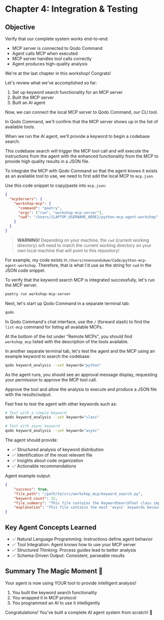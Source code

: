 # Chapter 4: Integration & Testing

## Objective
Verify that our complete system works end-to-end:
- MCP server is connected to Qodo Command
- Agent calls MCP when executed
- MCP server handles tool calls correctly
- Agent produces high-quality analysis

We're at the last chapter in this workshop! Congrats!

Let's review what we've accomplished so far:

1. Set up keyword search functionality for an MCP server
2. Built the MCP server
3. Built an AI agent

Now, we can connect the local MCP server to Qodo Command, our CLI tool.

In Qodo Command, we'll confirm that the MCP server shows up in the list of available tools.

When we run the AI agent, we'll provide a keyword to begin a codebase search.

This codebase search will trigger the MCP tool call and will execute the instructions from the agent with the enhanced functionality from the MCP to provide high quality results in a JSON file.

To integrate the MCP with Qodo Command so that the agent knows it exists as an available tool to use, we need to first add the local MCP to `mcp.json`.

Use this code snippet to copy/paste into `mcp.json`:

```json
{
  "mcpServers": {
    "workshop-mcp": {
      "command": "poetry",
      "args": ["run", "workshop-mcp-server"],
      "cwd": "/Users/{LAPTOP_USERNAME_HERE}/python-mcp-agent-workshop"
    }
  }
}
```

> **WARNING!**
Depending on your machine, the `cwd` (current working directory) will need to match the current working directory on your own local machine that will point to this repository!

For example, my code exists in `/Users/nnennandukwe/Code/python-mcp-agent-workshop`. Therefore, that is what I'd use as the string for `cwd` in the JSON code snippet.

To verify that the keyword search MCP is integrated successfully, let's run the MCP server.

```bash
poetry run workshop-mcp-server
```

Next, let's start up Qodo Command in a separate terminal tab:

```bash
qodo
```

In Qodo Command's chat interface, use the `/` (forward slash) to find the `list-mcp` command for listing all available MCPs.

At the bottom of the list under "Remote MCPs", you should find `workshop_mcp` listed with the description of the tools available.

In another separate terminal tab, let's test the agent and the MCP using an example keyword to search the codebase:

```bash
qodo keyword_analysis --set keyword="python"
```

As the agent runs, you should see an approval message display, requesting your permission to approve the MCP tool call.

Approve the tool and allow the analysis to execute and produce a JSON file with the results/output.

Feel free to test the agent with other keywords such as:

```bash
# Test with a simple keyword
qodo keyword_analysis --set keyword="class"

# Test with async keyword
qodo keyword_analysis --set keyword="async"
```

The agent should provide:

- ✅ Structured analysis of keyword distribution
- ✅ Identification of the most relevant file
- ✅ Insights about code organization
- ✅ Actionable recommendations

Agent example output:

```json
{
    "success": true,
    "file_path": "/path/to/src/workshop_mcp/keyword_search.py",
    "keyword_count": 12,
    "file_summary": "This file contains the KeywordSearchTool class implementation with extensive async operations...",
    "explanation": "This file contains the most 'async' keywords because it implements the core asynchronous file processing logic. The high concentration suggests this is the right architectural choice for I/O-intensive operations..."
}
```

## Key Agent Concepts Learned

- ✅ Natural Language Programming: Instructions define agent behavior
- ✅ Tool Integration: Agent knows how to use your MCP server
- ✅ Structured Thinking: Process guides lead to better analysis
- ✅ Schema-Driven Output: Consistent, parseable results

## Summary The Magic Moment 🎉

Your agent is now using YOUR tool to provide intelligent analysis!

1. You built the keyword search functionality
2. You wrapped it in MCP protocol
3. You programmed an AI to use it intelligently

Congratulations! You've built a complete AI agent system from scratch! 🎉